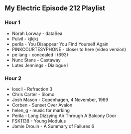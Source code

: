 ## My Electric Episode 212 Playlist

### Hour 1
* Norah Lorway - dataSea
* Pulvil - kjkjkj
* perila - You Disappear You Find Yourself Again
* PINKCOURTESYPHONE - closer to here (video version)
* pe lang - concealed I (693)
* Nunc Stans - Castaway
* Lutes Jennings - Dialogue II

### Hour 2
* loscil - Refraction 3
* Chris Carter - Slomo
* Josh Mason - Copenhagen, 4 November, 1969
* Corben - Sunset Over Avalon
* helen_g - music for marking
* Perila - Long Dizzying Air Through A Balcony Door
* FSK1138 - Young Modulus
* Jamie Drouin - A Summary of Failures 6
